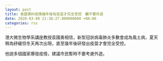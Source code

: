 ```yaml
---
layout: post
title: 袁國勇料疫情幾年後有疫苗才完全受控　籲不要外遊
date: 2020-03-08 21:38:27.000000000 +08:00
categories: rss
---
```


港大微生物學系講座教授袁國勇相信，新型冠狀病毒肺炎多數會成為風土病，夏天稍為紓緩但冬天再次出現，直至幾年後研發出疫苗才會完全受控。

他說多個國家爆發疫情，建議市民暫時不要考慮外遊。
